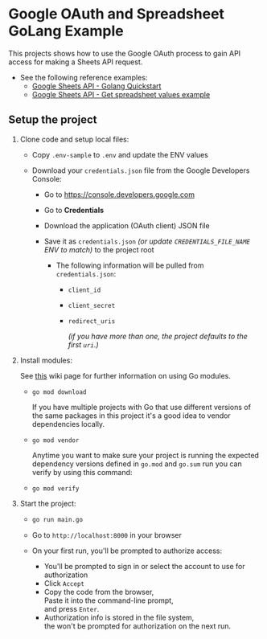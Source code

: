 # Google OAuth and Spreadsheet GoLang Example

This projects shows how to use the Google OAuth process to gain API access for
making a Sheets API request.

- See the following reference examples:
  - [Google Sheets API - Golang Quickstart](https://developers.google.com/sheets/api/quickstart/go#step_3_set_up_the_sample)
  - [Google Sheets API - Get spreadsheet values example](https://developers.google.com/sheets/api/reference/rest/v4/spreadsheets.values/get#examples)

## Setup the project

1. Clone code and setup local files:

   - Copy `.env-sample` to `.env` and update the ENV values
   - Download your `credentials.json` file from the Google Developers Console:

     - Go to https://console.developers.google.com
     - Go to **Credentials**
     - Download the application (OAuth client) JSON file
     - Save it as `credentials.json` _(or update `CREDENTIALS_FILE_NAME` ENV to_
       _match)_ to the project root

       - The following information will be pulled from `credentials.json`:

         - `client_id`
         - `client_secret`
         - `redirect_uris`

           _(if you have more than one, the project defaults to the first `uri`.)_

2. Install modules:

   See [this](https://github.com/golang/go/wiki/Modules) wiki page for
   further information on using Go modules.

   - `go mod download`

     If you have multiple projects with Go that use different versions of the
     same packages in this project it's a good idea to vendor dependencies
     locally.

   - `go mod vendor`

     Anytime you want to make sure your project is running the expected
     dependency versions defined in `go.mod` and `go.sum` run you can verify by
     using this command:

   - `go mod verify`

3. Start the project:

   - ```sh
     go run main.go
     ```

   - Go to `http://localhost:8000` in your browser

   - On your first run, you'll be prompted to authorize access:

     - You'll be prompted to sign in or select the account to use for
       authorization
     - Click `Accept`
     - Copy the code from the browser,\
       Paste it into the command-line prompt,\
       and press `Enter`.
     - Authorization info is stored in the file system,\
       the won't be prompted for authorization on the next run.
